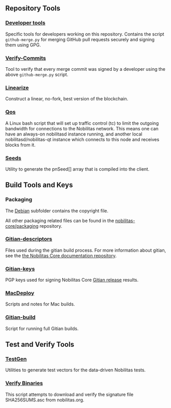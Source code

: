 Repository Tools
---------------------

### [Developer tools](/contrib/devtools) ###
Specific tools for developers working on this repository.
Contains the script `github-merge.py` for merging GitHub pull requests securely and signing them using GPG.

### [Verify-Commits](/contrib/verify-commits) ###
Tool to verify that every merge commit was signed by a developer using the above `github-merge.py` script.

### [Linearize](/contrib/linearize) ###
Construct a linear, no-fork, best version of the blockchain.

### [Qos](/contrib/qos) ###

A Linux bash script that will set up traffic control (tc) to limit the outgoing bandwidth for connections to the Nobilitas network. This means one can have an always-on nobilitasd instance running, and another local nobilitasd/nobilitas-qt instance which connects to this node and receives blocks from it.

### [Seeds](/contrib/seeds) ###
Utility to generate the pnSeed[] array that is compiled into the client.

Build Tools and Keys
---------------------

### Packaging ###
The [Debian](/contrib/debian) subfolder contains the copyright file.

All other packaging related files can be found in the [nobilitas-core/packaging](https://github.com/nobilitas-core/packaging) repository.

### [Gitian-descriptors](/contrib/gitian-descriptors) ###
Files used during the gitian build process. For more information about gitian, see the [the Nobilitas Core documentation repository](https://github.com/nobilitas-core/docs).

### [Gitian-keys](/contrib/gitian-keys)
PGP keys used for signing Nobilitas Core [Gitian release](/doc/release-process.md) results.

### [MacDeploy](/contrib/macdeploy) ###
Scripts and notes for Mac builds. 

### [Gitian-build](/contrib/gitian-build.py) ###
Script for running full Gitian builds.

Test and Verify Tools 
---------------------

### [TestGen](/contrib/testgen) ###
Utilities to generate test vectors for the data-driven Nobilitas tests.

### [Verify Binaries](/contrib/verifybinaries) ###
This script attempts to download and verify the signature file SHA256SUMS.asc from nobilitas.org.
